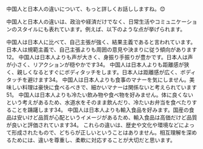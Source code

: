 中国人と日本人の違いについて、もっと詳しくお話ししますね。😊

中国人と日本人の違いは、政治や経済だけでなく、日常生活やコミュニケーションのスタイルにも表れています。例えば、以下のような点が挙げられます。

中国人は日本人に比べて、自己主張が強く、結果主義であると言われています。日本人は規範主義で、自己主張よりも周囲の意見や決まりに従う傾向があります12。
中国人は日本人よりも声が大きく、身振り手振りが豊かです。日本人は声が小さく、リアクションが穏やかです34。
中国人は日本人よりも距離感が狭く、親しくなるとすぐにボディタッチをします。日本人は距離感が広く、ボディタッチを避けます34。
中国人は日本人よりも食事のマナーを気にしません。美味しい料理は豪快に食べるべきで、細かいマナーは関係ないと考えられています51。
中国人は日本人よりも冷たい飲み物や食べ物を好みません。体に良くないという考えがあるため、水道水をそのまま飲んだり、冷たいお弁当を食べたりすることを躊躇します34。
中国人は日本人よりも輸入食品を好みます。国産の食品は安いけど品質が心配というイメージがあるため、輸入食品は高価だけど品質が良いと評価されています34。
これらの違いは、歴史や文化や環境などによって形成されたもので、どちらが正しいということはありません。相互理解を深めるためには、違いを尊重し、柔軟に対応することが大切だと思います。
